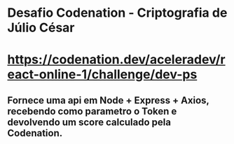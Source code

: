# Desafio Codenation - Criptografia de Júlio César
# https://codenation.dev/aceleradev/react-online-1/challenge/dev-ps

## Fornece uma api em Node + Express + Axios, recebendo como parametro o Token e devolvendo um score calculado pela Codenation.